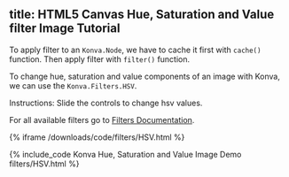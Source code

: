 title: HTML5 Canvas Hue, Saturation and Value filter Image Tutorial
---

To apply filter to an `Konva.Node`, we have to cache it first with `cache()` function. Then apply filter with `filter()` function.

To change hue, saturation and value components of an image with Konva, we can use the `Konva.Filters.HSV`.

Instructions: Slide the controls to change hsv values.

For all available filters go to [Filters Documentation](/api/Konva.Filters.html).

{% iframe /downloads/code/filters/HSV.html %}

{% include_code Konva Hue, Saturation and Value Image Demo filters/HSV.html %}
